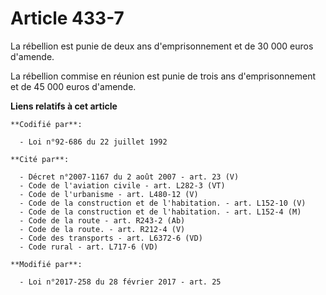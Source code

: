 # Article 433-7

La rébellion est punie de deux ans d'emprisonnement et de 30 000 euros d'amende.

La rébellion commise en réunion est punie de trois ans d'emprisonnement et de 45 000 euros d'amende.

**Liens relatifs à cet article**

	**Codifié par**:

	  - Loi n°92-686 du 22 juillet 1992

	**Cité par**:

	  - Décret n°2007-1167 du 2 août 2007 - art. 23 (V)
	  - Code de l'aviation civile - art. L282-3 (VT)
	  - Code de l'urbanisme - art. L480-12 (V)
	  - Code de la construction et de l'habitation. - art. L152-10 (V)
	  - Code de la construction et de l'habitation. - art. L152-4 (M)
	  - Code de la route - art. R243-2 (Ab)
	  - Code de la route. - art. R212-4 (V)
	  - Code des transports - art. L6372-6 (VD)
	  - Code rural - art. L717-6 (VD)

	**Modifié par**:

	  - Loi n°2017-258 du 28 février 2017 - art. 25
